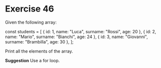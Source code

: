 # Exercise 46

Given the following array:

const students = [
{ id: 1, name: "Luca", surname: "Rossi", age: 20 },
{ id: 2, name: "Mario", surname: "Bianchi", age: 24 },
{ id: 3, name: "Giovanni", surname: "Brambilla", age: 30 },
];

Print all the elements of the array.

**Suggestion**
Use a for loop.
